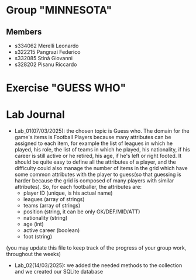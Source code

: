 # Group "MINNESOTA"

## Members
- s334062 Merelli Leonardo
- s322215 Pangrazi Federico
- s332085 Stinà Giovanni
- s328202 Pisanu Riccardo

# Exercise "GUESS WHO"

# Lab Journal
- Lab_01(07/03/2025): the chosen topic is Guess who. The domain for the game's items is Football Players because many attributes can be assigned to each item, for example the list of leagues in which he played, his role, the list of teams in which he played, his nationality, if his career is still active or he retired, his age, if he's left or right footed. It should be quite easy to define all the attributes of a player, and the difficulty could also manage the number of items in the grid which have some common attributes with the player to guess(so that guessing is harder because the grid is composed of many players with similar attributes). So, for each footballer, the attributes are:
    - player ID (unique, is his actual name)
    - leagues (array of strings)
    - teams (array of strings)
    - position (string, it can be only GK/DEF/MID/ATT)
    - nationality (string)
    - age (int)
    - active career (boolean)
    - foot (string)

(you may update this file to keep track of the progress of your group work, throughout the weeks)


- Lab_02(14/03/2025): we added the needed methods to the collection and we created our SQLite database
